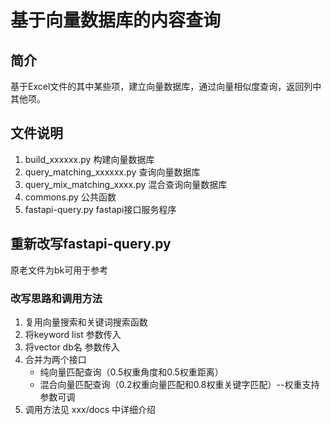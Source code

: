 # 基于向量数据库的内容查询
## 简介
基于Excel文件的其中某些项，建立向量数据库，通过向量相似度查询，返回列中其他项。
## 文件说明
1. build_xxxxxx.py 构建向量数据库
2. query_matching_xxxxxx.py 查询向量数据库
3. query_mix_matching_xxxx.py 混合查询向量数据库
4. commons.py 公共函数
5. fastapi-query.py fastapi接口服务程序


## 重新改写fastapi-query.py 
原老文件为bk可用于参考
### 改写思路和调用方法
1. 复用向量搜索和关键词搜索函数
2. 将keyword list 参数传入
3. 将vector db名 参数传入
4. 合并为两个接口
    * 纯向量匹配查询（0.5权重角度和0.5权重距离）
    * 混合向量匹配查询（0.2权重向量匹配和0.8权重关键字匹配）--权重支持参数可调
5. 调用方法见 xxx/docs 中详细介绍